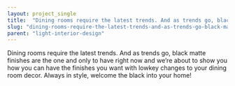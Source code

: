 ```yaml
---
layout: project_single
title:  "Dining rooms require the latest trends. And as trends go, black matte finishes are the one and only to have right now and we’re about to show you how you can have the finishes you want with lowkey changes to your dining room decor. Always in style,"
slug: "dining-rooms-require-the-latest-trends-and-as-trends-go-black-matte-finishes-are-the"
parent: "light-interior-design"
---
```

Dining rooms require the latest trends. And as trends go, black matte finishes are the one and only to have right now and we’re about to show you how you can have the finishes you want with lowkey changes to your dining room decor. Always in style, welcome the black into your home!